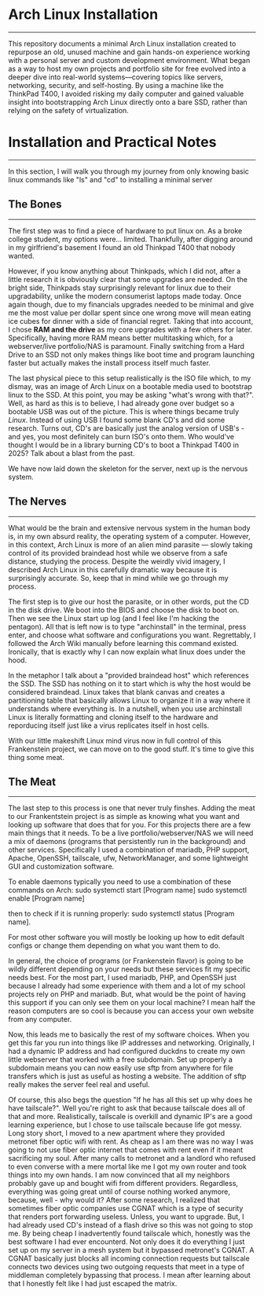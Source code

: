 # Arch Linux Installation
---
This repository documents a minimal Arch Linux installation created to repurpose an old, unused machine and gain hands-on experience working with a personal server and custom development environment. What began as a way to host my own projects and portfolio site for free evolved into a deeper dive into real-world systems—covering topics like servers, networking, security, and self-hosting.
By using a machine like the ThinkPad T400, I avoided risking my daily computer and gained valuable insight into bootstrapping Arch Linux directly onto a bare SSD, rather than relying on the safety of virtualization.

# Installation and Practical Notes
---
In this section, I will walk you through my journey from only knowing basic linux commands like "ls" and "cd" to installing a minimal server

## The Bones
---
The first step was to find a piece of hardware to put linux on. As a broke college student, my options were...  limited. Thankfully, after digging around in my girlfriend's basement I found an old Thinkpad T400 that nobody wanted.

However, if you know anything about Thinkpads, which I did not, after a little research it is obviously clear that some upgrades are needed. On the bright side, Thinkpads stay surprisingly relevant for linux due to their upgradability, unlike the modern consumerist laptops made today. Once again though, due to my financials upgrades needed to be minimal and give me the most value per dollar spent since one wrong move will mean eating ice cubes for dinner with a side of financial regret. Taking that into account, I chose **RAM and the drive** as my core upgrades with a few others for later. Specifically, having more RAM means better multitasking which, for a webserver/live portfolio/NAS is paramount. Finally switching from a Hard Drive to an SSD not only makes things like boot time and program launching faster but actually makes the install process itself much faster.

The last physical piece to this setup realistically is the ISO file which, to my dismay, was an image of Arch Linux on a bootable media used to bootstrap linux to the SSD. At this point, you may be asking "what's wrong with that?". Well, as hard as this is to believe, I had already gone over budget so a bootable USB was out of the picture. This is where things became truly *Linux*. Instead of using USB I found some blank CD's and did some research. Turns out, CD's are basically just the analog version of USB's - and yes, you most definitely can burn ISO's onto them. Who would've thought I would be in a library burning CD's to boot a Thinkpad T400 in 2025? Talk about a blast from the past.

We have now laid down the skeleton for the server, next up is the nervous system.

## The Nerves
---
What would be the brain and extensive nervous system in the human body is, in my own absurd reality, the operating system of a computer. However, in this context, Arch Linux is more of an alien mind parasite — slowly taking control of its provided braindead host while we observe from a safe distance, studying the process. Despite the weirdly vivid imagery, I described Arch Linux in this carefully dramatic way because it is surprisingly accurate. So, keep that in mind while we go through my process.

The first step is to give our host the parasite, or in other words, put the CD in the disk drive. We boot into the BIOS and choose the disk to boot on. Then we see the Linux start up log (and I feel like I'm hacking the pentagon). All that is left now is to type "archinstall" in the terminal, press enter, and choose what software and configurations you want. Regrettably, I followed the Arch Wiki manually before learning this command existed. Ironically, that is exactly why I can now explain what linux does under the hood.

In the metaphor I talk about a "provided braindead host" which references the SSD. The SSD has nothing on it to start which is why the host would be considered braindead. Linux takes that blank canvas and creates a partitioning table that basically allows Linux to organize it in a way where it understands where everything is. In a nutshell, when you use archinstall Linux is literally formatting and cloning itself to the hardware and reporducing itself just like a virus replicates itself in host cells.

With our little makeshift Linux mind virus now in full control of this Frankenstein project, we can move on to the good stuff. It's time to give this thing some meat.

## The Meat
---
The last step to this process is one that never truly finshes. Adding the meat to our Frankentstein project is as simple as knowing what you want and looking up software that does that for you. For this projects there are a few main things that it needs. To be a live portfolio/webserver/NAS we will need a mix of daemons (programs that persistently run in the background) and other services. Specifically I used a combination of mariadb, PHP support, Apache, OpenSSH, tailscale, ufw, NetworkManager, and some lightweight GUI and customization software.

To enable daemons typically you need to use a combination of these commands on Arch:
    sudo systemctl start [Program name]
    sudo systemctl enable [Program name]

then to check if it is running properly:
    sudo systemctl status [Program name].

For most other software you will mostly be looking up how to edit default configs or change them depending on what you want them to do.

In general, the choice of programs (or Frankenstein flavor) is going to be wildly different depending on your needs but these services fit my specific needs best. For the most part, I used mariadb, PHP, and OpenSSH just because I already had some experience with them and a lot of my school projects rely on PHP and mariadb. But, what would be the point of having this support if you can only see them on your local machine? I mean half the reason computers are so cool is because you can access your own website from any computer.

Now, this leads me to basically the rest of my software choices. When you get this far you run into things like IP addresses and networking. Originally, I had a dynamic IP address and had configured duckdns to create my own little webserver that worked with a free subdomain. Set up properly a subdomain means you can now easily use sftp from anywhere for file transfers which is just as useful as hosting a website. The addition of sftp really makes the server feel real and useful. 

Of course, this also begs the question "If he has all this set up why does he have tailscale?". Well you're right to ask that because tailscale does all of that and more. Realistically, tailscale is overkill and dynamic IP's are a good learning experience, but I chose to use tailscale because life got messy. Long story short, I moved to a new apartment where they provided metronet fiber optic wifi with rent. As cheap as I am there was no way I was going to not use fiber optic internet that comes with rent even if it meant sacrificing my soul. After many calls to metronet and a landlord who refused to even converse with a mere mortal like me I got my own router and took things into my own hands. I am now convinced that all my neighbors probably gave up and bought wifi from different providers. Regardless, everything was going great until of course nothing worked anymore, because, well - why would it? After some research, I realized that sometimes fiber optic companies use CGNAT which is a type of security that renders port forwarding useless. Unless, you want to upgrade. But, I had already used CD's instead of a flash drive so this was not going to stop me. By being cheap I inadvertently found tailscale which, honestly was the best software I had ever encounterd. Not only does it do everything I just set up on my server in a mesh system but it bypassed metronet's CGNAT. A CGNAT basically just blocks all incoming connection requests but tailscale connects two devices using two outgoing requests that meet in a type of middleman completely bypassing that process. I mean after learning about that I honestly felt like I had just escaped the matrix.
